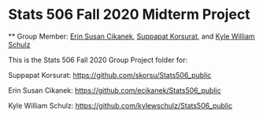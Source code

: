 # Stats 506 Fall 2020 Midterm Project
** Group Member: [Erin Susan Cikanek](https://github.com/ecikanek/Stats506_public), [Suppapat Korsurat](https://github.com/skorsu/Stats506_public), and [Kyle William Schulz](https://github.com/kylewschulz/Stats506_public)

This is the Stats 506 Fall 2020 Group Project folder for:

Suppapat Korsurat: https://github.com/skorsu/Stats506_public

Erin Susan Cikanek: https://github.com/ecikanek/Stats506_public

Kyle William Schulz: https://github.com/kylewschulz/Stats506_public
